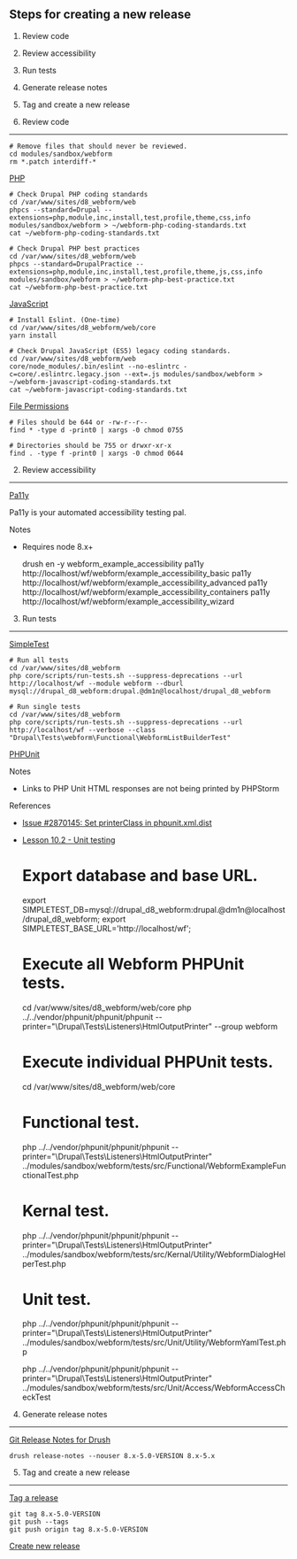 Steps for creating a new release
--------------------------------

  1. Review code
  2. Review accessibility
  3. Run tests
  4. Generate release notes
  5. Tag and create a new release


1. Review code
--------------

    # Remove files that should never be reviewed.
    cd modules/sandbox/webform
    rm *.patch interdiff-*
    
[PHP](https://www.drupal.org/node/1587138)

    # Check Drupal PHP coding standards
    cd /var/www/sites/d8_webform/web
    phpcs --standard=Drupal --extensions=php,module,inc,install,test,profile,theme,css,info modules/sandbox/webform > ~/webform-php-coding-standards.txt
    cat ~/webform-php-coding-standards.txt

    # Check Drupal PHP best practices
    cd /var/www/sites/d8_webform/web
    phpcs --standard=DrupalPractice --extensions=php,module,inc,install,test,profile,theme,js,css,info modules/sandbox/webform > ~/webform-php-best-practice.txt
    cat ~/webform-php-best-practice.txt

[JavaScript](https://www.drupal.org/node/2873849)

    # Install Eslint. (One-time)
    cd /var/www/sites/d8_webform/web/core
    yarn install
    
    # Check Drupal JavaScript (ES5) legacy coding standards.
    cd /var/www/sites/d8_webform/web
    core/node_modules/.bin/eslint --no-eslintrc -c=core/.eslintrc.legacy.json --ext=.js modules/sandbox/webform > ~/webform-javascript-coding-standards.txt
    cat ~/webform-javascript-coding-standards.txt
          

[File Permissions](https://www.drupal.org/comment/reply/2690335#comment-form)

    # Files should be 644 or -rw-r--r--
    find * -type d -print0 | xargs -0 chmod 0755

    # Directories should be 755 or drwxr-xr-x
    find . -type f -print0 | xargs -0 chmod 0644

    
2. Review accessibility
-----------------------

[Pa11y](http://pa11y.org/)

Pa11y is your automated accessibility testing pal.

Notes
- Requires node 8.x+


    drush en -y webform_example_accessibility
    pa11y http://localhost/wf/webform/example_accessibility_basic
    pa11y http://localhost/wf/webform/example_accessibility_advanced
    pa11y http://localhost/wf/webform/example_accessibility_containers
    pa11y http://localhost/wf/webform/example_accessibility_wizard


3. Run tests
------------

[SimpleTest](https://www.drupal.org/node/645286)

    # Run all tests
    cd /var/www/sites/d8_webform
    php core/scripts/run-tests.sh --suppress-deprecations --url http://localhost/wf --module webform --dburl mysql://drupal_d8_webform:drupal.@dm1n@localhost/drupal_d8_webform

    # Run single tests
    cd /var/www/sites/d8_webform
    php core/scripts/run-tests.sh --suppress-deprecations --url http://localhost/wf --verbose --class "Drupal\Tests\webform\Functional\WebformListBuilderTest"

[PHPUnit](https://www.drupal.org/node/2116263)

Notes
- Links to PHP Unit HTML responses are not being printed by PHPStorm

References
- [Issue #2870145: Set printerClass in phpunit.xml.dist](https://www.drupal.org/node/2870145)
- [Lesson 10.2 - Unit testing](https://docs.acquia.com/article/lesson-102-unit-testing)

    # Export database and base URL.
    export SIMPLETEST_DB=mysql://drupal_d8_webform:drupal.@dm1n@localhost/drupal_d8_webform;
    export SIMPLETEST_BASE_URL='http://localhost/wf';

    # Execute all Webform PHPUnit tests.
    cd /var/www/sites/d8_webform/web/core
    php ../../vendor/phpunit/phpunit/phpunit --printer="\Drupal\Tests\Listeners\HtmlOutputPrinter" --group webform

    # Execute individual PHPUnit tests.
    cd /var/www/sites/d8_webform/web/core

    # Functional test.
    php ../../vendor/phpunit/phpunit/phpunit --printer="\Drupal\Tests\Listeners\HtmlOutputPrinter" ../modules/sandbox/webform/tests/src/Functional/WebformExampleFunctionalTest.php

    # Kernal test.
    php ../../vendor/phpunit/phpunit/phpunit --printer="\Drupal\Tests\Listeners\HtmlOutputPrinter" ../modules/sandbox/webform/tests/src/Kernal/Utility/WebformDialogHelperTest.php

    # Unit test.
    php ../../vendor/phpunit/phpunit/phpunit --printer="\Drupal\Tests\Listeners\HtmlOutputPrinter" ../modules/sandbox/webform/tests/src/Unit/Utility/WebformYamlTest.php

    php ../../vendor/phpunit/phpunit/phpunit --printer="\Drupal\Tests\Listeners\HtmlOutputPrinter" ../modules/sandbox/webform/tests/src/Unit/Access/WebformAccessCheckTest


4. Generate release notes
-------------------------

[Git Release Notes for Drush](https://www.drupal.org/project/grn)

    drush release-notes --nouser 8.x-5.0-VERSION 8.x-5.x


5. Tag and create a new release
-------------------------------

[Tag a release](https://www.drupal.org/node/1066342)

    git tag 8.x-5.0-VERSION
    git push --tags
    git push origin tag 8.x-5.0-VERSION

[Create new release](https://www.drupal.org/node/add/project-release/2640714)
